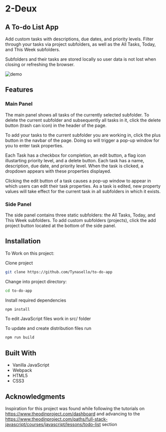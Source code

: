 # 2-Deux

## A To-do List App

Add custom tasks with descriptions, due dates, and priority levels. Filter through your tasks via project subfolders, as well as the All Tasks, Today, and This Week subfolders.

Subfolders and their tasks are stored locally so user data is not lost when closing or refreshing the browser.

![demo](dist/to-do-demo.gif)

## Features

### Main Panel

The main panel shows all tasks of the currently selected subfolder.
To delete the current subfolder and subsequently all tasks in it, click the delete button (trash can icon) in the header of the page.

To add your tasks to the current subfolder you are working in, click the plus button in the navbar of the page. Doing so will trigger a pop-up window for you to enter task properties.

Each Task has a checkbox for completion, an edit button, a flag icon illustarting priority level, and a delete button. Each task has a name, description, due date, and priority level. When the task is clicked, a dropdown appears with these properties displayed.

Clicking the edit button of a task causes a pop-up window to appear in which users can edit their task properties. As a task is edited, new property values will take effect for the current task in all subfolders in which it exists.

### Side Panel

The side panel contains three static subfolders: the All Tasks, Today, and This Week subfolders. To add custom subfolders (projects), click the add project button located at the bottom of the side panel.

## Installation

To Work on this project:

Clone project

```bash
git clone https://github.com/Tynasello/to-do-app
```

Change into project directory:

```bash
cd to-do-app
```

Install required dependencies

```bash
npm install
```

To edit JavaScript files work in src/ folder

To update and create distribution files run

```bash
npm run build
```

## Built With

- Vanilla JavaScript
- Webpack
- HTML5
- CSS3

## Acknowledgments

Inspiration for this project was found while following the tutorials on https://www.theodinproject.com/dashboard and advancing to the https://www.theodinproject.com/paths/full-stack-javascript/courses/javascript/lessons/todo-list section
